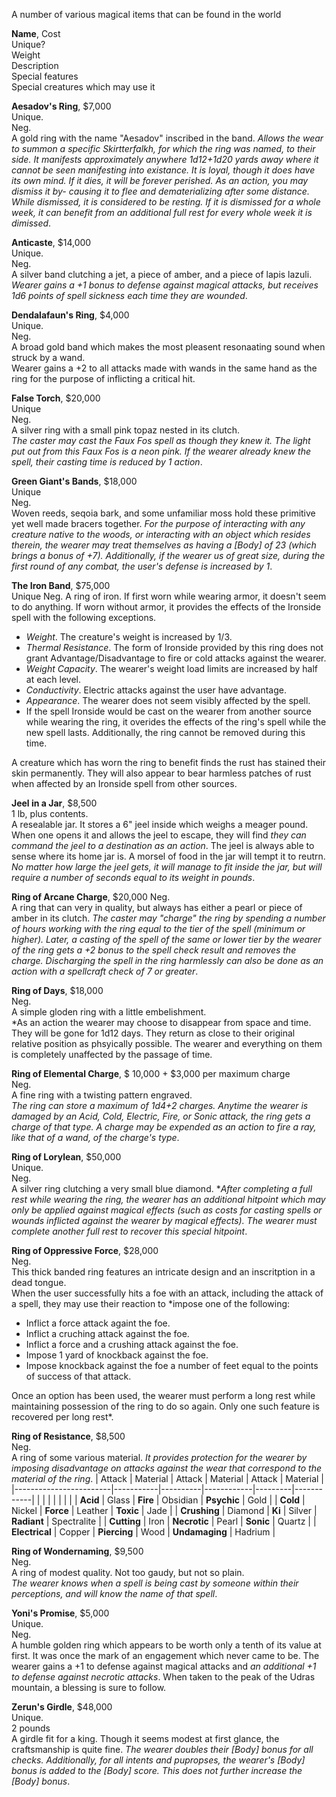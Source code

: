 A number of various magical items that can be found in the world 

**Name**, Cost  
Unique?  
Weight  
Description  
Special features  
Special creatures which may use it

**Aesadov's Ring**, $7,000  
Unique.  
Neg.  
A gold ring with the name "Aesadov" inscribed in the band. *Allows the wear to summon a specific Skirtterfalkh, for which the ring was named, to their side. It manifests approximately anywhere 1d12+1d20 yards away where it cannot be seen manifesting into existance. It is loyal, though it does have its own mind. If it dies, it will be forever perished. As an action, you may dismiss it by- causing it to flee and dematerializing after some distance. While dismissed, it is considered to be resting. If it is dismissed for a whole week, it can benefit from an additional full rest for every whole week it is dimissed*.

**Anticaste**, $14,000  
Unique.  
Neg.  
A silver band clutching a jet, a piece of amber, and a piece of lapis lazuli.  
*Wearer gains a +1 bonus to defense against magical attacks, but receives 1d6 points of spell sickness each time they are wounded*.

**Dendalafaun's Ring**, $4,000  
Unique.  
Neg.  
A broad gold band which makes the most pleasent resonaating sound when struck by a wand.  
Wearer gains a +2 to all attacks made with wands in the same hand as the ring for the purpose of inflicting a critical hit.

**False Torch**, $20,000  
Unique  
Neg.  
A silver ring with a small pink topaz nested in its clutch.  
*The caster may cast the Faux Fos spell as though they knew it. The light put out from this Faux Fos is a neon pink. If the wearer already knew the spell, their casting time is reduced by 1 action*.

**Green Giant's Bands**, $18,000  
Unique  
Neg.  
Woven reeds, seqoia bark, and some unfamiliar moss hold these primitive yet well made bracers together.
*For the purpose of interacting with any creature native to the woods, or interacting with an object which resides therein, the wearer may treat themselves as having a [Body] of 23 (which brings a bonus of +7). Additionally, if the wearer us of great size, during the first round of any combat, the user's defense is increased by 1*.

**The Iron Band**, $75,000  
Unique
Neg.
A ring of iron. If first worn while wearing armor, it doesn't seem to do anything. If worn without armor, it provides the effects of the Ironside spell with the following exceptions.  
* *Weight*. The creature's weight is increased by 1/3.
* *Thermal Resistance*. The form of Ironside provided by this ring does not grant Advantage/Disadvantage to fire or cold attacks against the wearer.
* *Weight Capacity*. The wearer's weight load limits are increased by half at each level.
* *Conductivity*. Electric attacks against the user have advantage.
* *Appearance*. The wearer does not seem visibly affected by the spell.
* If the spell Ironside would be cast on the wearer from another source while wearing the ring, it overides the effects of the ring's spell while the new spell lasts. Additionally, the ring cannot be removed during this time.

A creature which has worn the ring to benefit finds the rust has stained their skin permanently. They will also appear to bear harmless patches of rust when affected by an Ironside spell from other sources.

**Jeel in a Jar**, $8,500  
1 lb, plus contents.  
A resealable jar. It stores a 6" jeel inside which weighs a meager pound. When one opens it and allows the jeel to escape, they will find *they can command the jeel to a destination as an action*. The jeel is always able to sense where its home jar is. A morsel of food in the jar will tempt it to reutrn. *No matter how large the jeel gets, it will manage to fit inside the jar, but will require a number of seconds equal to its weight in pounds*.

**Ring of Arcane Charge**, $20,000
Neg.  
A ring that can very in quality, but always has either a pearl or piece of amber in its clutch.
*The caster may "charge" the ring by spending a number of hours working with the ring equal to the tier of the spell (minimum or higher). Later, a casting of the spell of the same or lower tier by the wearer of the ring gets a +2 bonus to the spell check result and removes the charge. Discharging the spell in the ring harmlessly can also be done as an action with a spellcraft check of 7 or greater*.

**Ring of Days**, $18,000  
Neg.  
A simple gloden ring with a little embelishment.  
*As an action the wearer may choose to disappear from space and time. They will be gone for 1d12 days. They return as close to their original relative position as phsyically possible. The wearer and everything on them is completely unaffected by the passage of time.

**Ring of Elemental Charge**, $ 10,000 + $3,000 per maximum charge  
Neg.  
A fine ring with a twisting pattern engraved.  
*The ring can store a maximum of 1d4+2 charges. Anytime the wearer is damaged by an Acid, Cold, Electric, Fire, or Sonic attack, the ring gets a charge of that type. A charge may be expended as an action to fire a ray, like that of a wand, of the charge's type*.

**Ring of Lorylean**, $50,000  
Unique.  
Neg.  
A silver ring clutching a very small blue diamond.
**After completing a full rest while wearing the ring, the wearer has an additional hitpoint which may only be applied against magical effects (such as costs for casting spells or wounds inflicted against the wearer by magical effects). The wearer must complete another full rest to recover this special hitpoint*.

**Ring of Oppressive Force**, $28,000  
Neg.  
This thick banded ring features an intricate design and an inscritption in a dead tongue.  
When the user successfully hits a foe with an attack, including the attack of a spell, they may use their reaction to *impose one of the following:  
* Inflict a force attack againt the foe.
* Inflict a cruching attack against the foe.
* Inflict a force and a crushing attack against the foe.
* Impose 1 yard of knockback against the foe.
* Impose knockback against the foe a number of feet equal to the points of success of that attack.

Once an option has been used, the wearer must perform a long rest while maintaining possession of the ring to do so again. Only one such feature is recovered per long rest*.

**Ring of Resistance**, $8,500  
Neg.  
A ring of some various material. *It provides protection for the wearer by imposing disadvantage on attacks against the wear that correspond to the material of the ring*.
| Attack |   Material       |  Attack  |   Material  |   Attack   |   Material  |
|------------------------|-----------|----------|------------|---------|------------|
|                        |          |            |         |            |         |
| **Acid**                   | Glass  | **Fire**           | Obsidian | **Psychic** | Gold |
| **Cold**                   | Nickel | **Force**          | Leather | **Toxic**  | Jade |
| **Crushing**               | Diamond | **Ki**            | Silver | **Radiant** | Spectralite |
| **Cutting**                | Iron   | **Necrotic**       | Pearl  | **Sonic** | Quartz |
| **Electrical**             | Copper | **Piercing**       | Wood | **Undamaging** | Hadrium |

**Ring of Wondernaming**, $9,500  
Neg.  
A ring of modest quality. Not too gaudy, but not so plain.  
*The wearer knows when a spell is being cast by someone within their perceptions, and will know the name of that spell*.

**Yoni's Promise**, $5,000  
Unique.  
Neg.  
A humble golden ring which appears to be worth only a tenth of its value at first. It was once the mark of an engagement which never came to be. The wearer gains a +1 to defense against magical attacks and *an additional +1 to defense against necrotic attacks*. When taken to the peak of the Udras mountain, a blessing is sure to follow.

**Zerun's Girdle**, $48,000  
Unique.  
2 pounds  
A girdle fit for a king. Though it seems modest at first glance, the craftsmanship is quite fine.
*The wearer doubles their [Body] bonus for all checks. Additionally, for all intents and pupropses, the wearer's [Body] bonus is added to the [Body] score. This does not further increase the [Body] bonus*.
